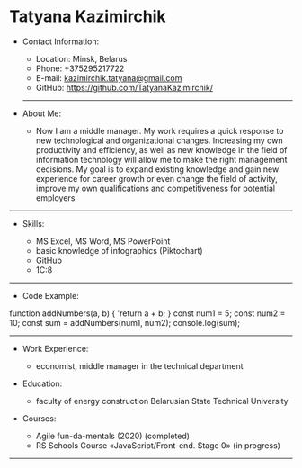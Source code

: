 # Tatyana Kazimirchik

* Contact Information:

    + Location: Minsk, Belarus
    + Phone: +375295217722
    + E-mail: kazimirchik.tatyana@gmail.com
    + GitHub: https://github.com/TatyanaKazimirchik/
  ____________________________________________________________________________________

* About Me:

    + Now I am a middle manager. My work requires a quick response to new technological and organizational changes. Increasing my own productivity and efficiency, as well as new knowledge in the field of information technology will allow me to make the right management decisions. My goal is to expand existing knowledge and gain new experience for career growth or even change the field of activity, improve my own qualifications and competitiveness for potential employers
 ____________________________________________________________________________________
 
* Skills:

    + MS Excel, MS Word, MS PowerPoint
    + basic knowledge of infographics (Piktochart)
    + GitHub
    + 1C:8
 ____________________________________________________________________________________

* Code Example:

function addNumbers(a, b) {
  'return a + b;
}
const num1 = 5;
const num2 = 10;
const sum = addNumbers(num1, num2);
console.log(sum); 
 ____________________________________________________________________________________

* Work Experience:
     + economist, middle manager in the technical department

* Education:
    + faculty of energy construction Belarusian State Technical University

* Courses:
    + Agile fun-da-mentals (2020) (completed)
    + RS Schools Course «JavaScript/Front-end. Stage 0» (in progress)
 ____________________________________________________________________________________

  

